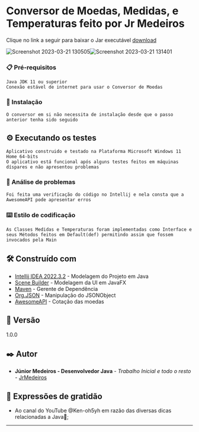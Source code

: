 

# Conversor de Moedas, Medidas, e Temperaturas feito por Jr Medeiros

Clique no link a seguir para baixar o Jar executável [download](https://github.com/Medeiros000/ConversorJavaJr/blob/main/ConversorONE/Out/artifacts/ConversorONE/ConversorONE.jar?raw=true)

![Screenshot 2023-03-21 130505](https://user-images.githubusercontent.com/98979459/226671046-1af2ca7c-e242-42e0-bc20-0c791cf3fbcb.png)![Screenshot 2023-03-21 131401](https://user-images.githubusercontent.com/98979459/226671616-a3cb8d27-726d-41c0-9927-d94b0cbfd858.png)


### 📋 Pré-requisitos

```
Java JDK 11 ou superior
Conexão estável de internet para usar o Conversor de Moedas
```


### 🔧 Instalação

```
O conversor em si não necessita de instalação desde que o passo anterior tenha sido seguido
```

## ⚙️ Executando os testes

```
Aplicativo construido e testado na Plataforma Microsoft Windows 11 Home 64-bits
O aplicativo está funcional após alguns testes feitos em máquinas díspares e não apresentou problemas
```

### 🔩 Análise de problemas

```
Foi feita uma verificação do código no Intellij e nela consta que a AwesomeAPI pode apresentar erros
```

### ⌨️ Estilo de codificação

```
As Classes Medidas e Temperaturas foram implementadas como Interface e seus Métodos feitos em Default(def) permitindo assim que fossem invocados pela Main
```

## 🛠️ Construído com

* [Intellij IDEA 2022.3.2](http://www.dropwizard.io/1.0.2/docs/) - Modelagem do Projeto em Java
* [Scene Builder](https://gluonhq.com/products/scene-builder/) - Modelagem da UI em JavaFX
* [Maven](https://maven.apache.org/) - Gerente de Dependência
* [Org.JSON](https://mvnrepository.com/artifact/org.json/json) - Manipulação do JSONObject
* [AwesomeAPI](https://docs.awesomeapi.com.br/) - Cotação das moedas

## 📌 Versão

1.0.0

## ✒️ Autor

* **Júnior Medeiros - Desenvolvedor Java** - *Trabalho Inicial e todo o resto* - [JrMedeiros](https://github.com/Medeiros000)


## 🎁 Expressões de gratidão

* Ao canal do YouTube @Ken-oh5yh em razão das diversas dicas relacionadas a Java📢;


---
